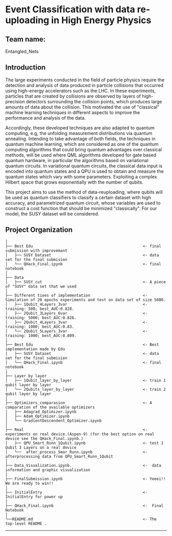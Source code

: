 # Event Classification with data re-uploading in High Energy Physics

## Team name: 

Entangled_Nets


## Introduction

The large experiments conducted in the field of particle physics require the detection and analysis of data produced in particle collisions that occurred using high-energy accelerators such as the LHC. In these experiments, particles that are created by collisions are observed by layers of high-precision detectors surrounding the collision points, which produces large amounts of data about the collision. This motivated the use of "classical" machine learning techniques in different aspects to improve the performance and analysis of the data.

Accordingly, these developed techniques are also adapted to quantum computing, e.g, the unfolding measurement distributions via quantum annealing. Intending to take advantage of both fields, the techniques in quantum machine learning, which are considered as one of the quantum computing algorithms that could bring quantum advantages over classical methods, will be used where QML algorithms developed for gate based quantum hardware, in particular the algorithms based on variational quantum circuits. In variational quantum circuits, the classical data input is encoded into quantum states and a QPU is used to obtain and measure the quantum states which vary with some parameters. Exploiting a complex Hilbert space that grows exponentially with the number of qubits.

This project aims to use the method of data-reuploading, where qubits will be used as quantum classifiers to classify a certain dataset with high accuracy, and parametrized quantum circuit, whose variables are used to construct a cost function that should be minimized "classically". For our model, the SUSY dataset will be considered.

Project Organization
------------

    │
    ├── Best Edu                                                <- final submission with improvemant
    │   ├── SUSY Dataset                                        <- data set for the final submision
    │   └── QHack_Final.ipynb                                   <- final notebook       
    │
    ├── Data 
    │   ├── SUSY_cut                                            <- A piece of "SUSY" data set that we used
    │
    ├── Different tioes of implementation                       <- Simulation of 20 epochs experiments and test on data set of size 5000.
    │   ├── 1Qubit_4Layers_3var                                 <- training: 500; best_AUC:0.828.
    │   ├── 2Qubit_3Layers_6var                                 <- training: 5000; best_AUC:0.826.
    │   ├── 2Qubit_4Layers_3var                                 <- training: 1000; best_AUC:0.83.
    │   └── 2Qubit_5Layers_3var                                 <- training: 1000; best_AUC:0.809.
    │
    ├── Best Edu                                                <- Best implementation made by Edu
    │   ├── SUSY Dataset                                        <- data set for the final submision
    │   └── QHack_Final.ipynb                                   <- final notebook       
    │
    ├── Layer by layer                        
    │   ├── 1Qubit_layer_by_layer                               <- train 1 qubit layer by layer
    │   └── 2Qubits_layer_by_layer                              <- train 2 qubit layer by layer 
    │   
    ├── Optimizers_comparasion                                  <- A comparation of the available optimizers
    │   ├── Adagrad_Optimizer.ipynb     
    │   ├── Adam_Optimizer.ipynb  
    │   └── GradientDescendent_Optimizer.ipynb  
    │   
    ├── Real                                                    <- experiments on real device.(Aspen-9) (for the best option on real device see the QHack_Final.ipynb.)
    │   ├── QPU_Smart_Runn_1Qubit.ipynb                         <- test 1 Qubit 3 Layers on a real device
    │   └──  after_process_Smar_Runn.ipynb                      <- afterprocessing data from QPU_Smart_Runn_1Qubit
    │   
    ├── Data_Visualization.ipynb.                               <-  data information and graphic visualization
    │  
    ├── FinalSubmission.ipynb                                   <- Yeeei!! We are ready to win!!
    │
    ├── InitialEntry                                            <-  InitialEntry for power up
    │
    ├── QHack_Final.ipynb                                       <-  Final Notebook
    │
    └──README.md                                                <- The top-level README .
    


--------

